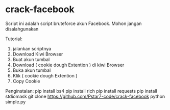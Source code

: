 # crack-facebook
Script ini adalah script bruteforce akun Facebook. Mohon jangan disalahgunakan 

Tutorial:
1. jalankan scriptnya
2. Download Kiwi Browser 
3. Buat akun tumbal
4. Download ( cookie dough Extention ) di kiwi Browser
5. Buka akun tumbal
6. Klik ( cookie dough Extention )
7. Copy Cookie

Penginstalan:
pip install bs4
pip install rich
pip install requests
pip install stdiomask
git clone https://github.com/Pstar7-code/crack-facebook
python simple.py
